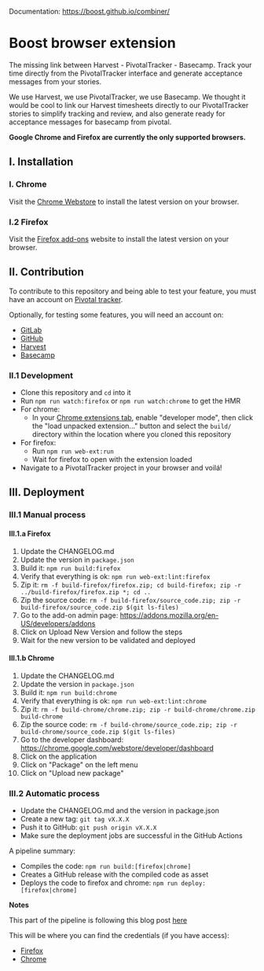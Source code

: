 Documentation: https://boost.github.io/combiner/

# Boost browser extension

The missing link between Harvest - PivotalTracker - Basecamp. Track your time
directly from the PivotalTracker interface and generate acceptance messages from your stories.

We use Harvest, we use PivotalTracker, we use Basecamp. We thought it would be cool to link
our Harvest timesheets directly to our PivotalTracker stories to simplify
tracking and review, and also generate ready for acceptance messages for basecamp from pivotal.

**Google Chrome and Firefox are currently the only supported browsers.**

## I. Installation

### I. Chrome

Visit the [Chrome Webstore](https://chrome.google.com/webstore) to install the
latest version on your browser.

### I.2 Firefox

Visit the [Firefox add-ons](https://addons.mozilla.org/) website
to install the latest version on your browser.

## II. Contribution

To contribute to this repository and being able to test your feature, you must have an account on [Pivotal tracker](https://www.pivotaltracker.com).

Optionally, for testing some features, you will need an account on:

- [GitLab](https://gitlab.com/)
- [GitHub](https://github.com/)
- [Harvest](https://harvestapp.com)
- [Basecamp](https://basecamp.com/)

### II.1 Development

- Clone this repository and `cd` into it
- Run `npm run watch:firefox` or `npm run watch:chrome` to get the HMR
- For chrome:
  - In your [Chrome extensions tab](chrome://extensions/), enable "developer mode",
    then click the "load unpacked extension..." button and select the `build/`
    directory within the location where you cloned this repository
- For firefox:
  - Run `npm run web-ext:run`
  - Wait for firefox to open with the extension loaded
- Navigate to a PivotalTracker project in your browser and voilá!

## III. Deployment

### III.1 Manual process

#### III.1.a Firefox

1. Update the CHANGELOG.md
2. Update the version in `package.json`
3. Build it: `npm run build:firefox`
4. Verify that everything is ok: `npm run web-ext:lint:firefox`
5. Zip it: `rm -f build-firefox/firefox.zip; cd build-firefox; zip -r ../build-firefox/firefox.zip *; cd ..`
6. Zip the source code: `rm -f build-firefox/source_code.zip; zip -r build-firefox/source_code.zip $(git ls-files)`
7. Go to the add-on admin page: https://addons.mozilla.org/en-US/developers/addons
8. Click on Upload New Version and follow the steps
9. Wait for the new version to be validated and deployed

#### III.1.b Chrome

1. Update the CHANGELOG.md
2. Update the version in `package.json`
3. Build it: `npm run build:chrome`
4. Verify that everything is ok: `npm run web-ext:lint:chrome`
5. Zip it: `rm -f build-chrome/chrome.zip; zip -r build-chrome/chrome.zip build-chrome`
6. Zip the source code: `rm -f build-chrome/source_code.zip; zip -r build-chrome/source_code.zip $(git ls-files)`
7. Go to the developer dashboard: https://chrome.google.com/webstore/developer/dashboard
8. Click on the application
9. Click on "Package" on the left menu
10. Click on "Upload new package"

### III.2 Automatic process

- Update the CHANGELOG.md and the version in package.json
- Create a new tag: `git tag vX.X.X`
- Push it to GitHub: `git push origin vX.X.X`
- Make sure the deployment jobs are successful in the GitHub Actions

A pipeline summary:

- Compiles the code: `npm run build:[firefox|chrome]`
- Creates a GitHub release with the compiled code as asset
- Deploys the code to firefox and chrome: `npm run deploy:[firefox|chrome]`

**Notes**

This part of the pipeline is following this blog post
[here](https://www.cnwangjie.com/blog/post/Publish-browser-extension-automatically/)

This will be where you can find the credentials (if you have access):

- [Firefox](https://addons.mozilla.org/en-US/developers/addon/api/key/)
- [Chrome](https://github.com/DrewML/chrome-webstore-upload/blob/master/How%20to%20generate%20Google%20API%20keys.md)
